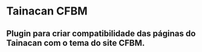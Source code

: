 # Tainacan CFBM

## Plugin para criar compatibilidade das páginas do Tainacan com o tema do site CFBM.
